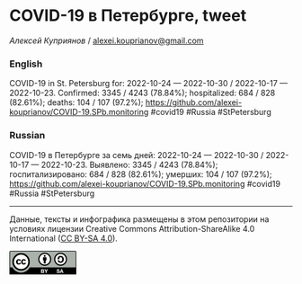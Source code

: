 COVID-19 в Петербурге, tweet
============================

*Алексей Куприянов* /
<a href="mailto:alexei.kouprianov@gmail.com" class="email">alexei.kouprianov@gmail.com</a>

### English

COVID-19 in St. Petersburg for: 2022-10-24 — 2022-10-30 / 2022-10-17 —
2022-10-23. Сonfirmed: 3345 / 4243 (78.84%); hospitalized: 684 / 828
(82.61%); deaths: 104 / 107 (97.2%);
<a href="https://github.com/alexei-kouprianov/COVID-19.SPb.monitoring" class="uri">https://github.com/alexei-kouprianov/COVID-19.SPb.monitoring</a>
\#covid19 \#Russia \#StPetersburg

### Russian

COVID-19 в Петербурге за семь дней: 2022-10-24 — 2022-10-30 / 2022-10-17
— 2022-10-23. Выявлено: 3345 / 4243 (78.84%); госпитализировано: 684 /
828 (82.61%); умерших: 104 / 107 (97.2%);
<a href="https://github.com/alexei-kouprianov/COVID-19.SPb.monitoring" class="uri">https://github.com/alexei-kouprianov/COVID-19.SPb.monitoring</a>
\#covid19 \#Russia \#StPetersburg

------------------------------------------------------------------------

Данные, тексты и инфографика размещены в этом репозитории на условиях
лицензии Creative Commons Attribution-ShareAlike 4.0 International ([CC
BY-SA 4.0](https://creativecommons.org/licenses/by-sa/4.0/)).

![](../misc/CC-BY-SA-icon.png "CC-BY-SA")
